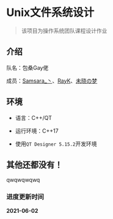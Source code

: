 # Unix文件系统设计

> 该项目为操作系统团队课程设计作业

## 介绍

队名：包桑Gay佬

成员：[Samsara_丶](https://github.com/Samsara-1999)、[RayK](https://github.com/Reilkay)、[未晓の梦](https://github.com/Phantom-Spider)




## 环境

+ 语言：C++/QT

+ 运行环境：C++17

+ 使用`QT Designer 5.15.2`开发环境


## 其他还都没有！
qwqwqwqwq


### 进度更新时间

**2021-06-02**